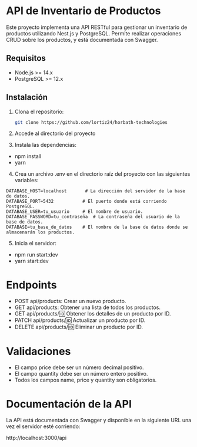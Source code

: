# API de Inventario de Productos

Este proyecto implementa una API RESTful para gestionar un inventario de productos utilizando Nest.js y PostgreSQL. Permite realizar operaciones CRUD sobre los productos, y está documentada con Swagger.

## Requisitos

- Node.js >= 14.x
- PostgreSQL >= 12.x

## Instalación

1. Clona el repositorio:

   ```bash
   git clone https://github.com/lortiz24/horbath-technologies

2. Accede al directorio del proyecto

3. Instala las dependencias:

- npm install
- yarn

4. Crea un archivo .env en el directorio raíz del proyecto con las siguientes variables:


```
DATABASE_HOST=localhost       # La dirección del servidor de la base de datos.
DATABASE_PORT=5432           # El puerto donde está corriendo PostgreSQL.
DATABASE_USER=tu_usuario     # El nombre de usuario.
DATABASE_PASSWORD=tu_contraseña  # La contraseña del usuario de la base de datos.
DATABASE=tu_base_de_datos    # El nombre de la base de datos donde se almacenarán los productos.
```

5. Inicia el servidor:

- npm run start:dev 
- yarn start:dev


# Endpoints
- POST api/products: Crear un nuevo producto.
- GET api/products: Obtener una lista de todos los productos.
- GET api/products/:id: Obtener los detalles de un producto por ID.
- PATCH api/products/:id: Actualizar un producto por ID.
- DELETE api/products/:id: Eliminar un producto por ID.

# Validaciones
- El campo price debe ser un número decimal positivo.
- El campo quantity debe ser un número entero positivo.
- Todos los campos name, price y quantity son obligatorios.

# Documentación de la API
La API está documentada con Swagger y disponible en la siguiente URL una vez el servidor esté corriendo:

http://localhost:3000/api

